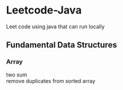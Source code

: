 # Leetcode-Java

Leet code using java that can run locally

## Fundamental Data Structures

### Array

two sum\
remove duplicates from sorted array
